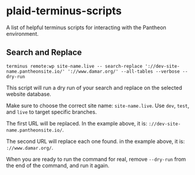 # plaid-terminus-scripts
A list of helpful terminus scripts for interacting with the Pantheon environment.

## Search and Replace

`terminus remote:wp site-name.live -- search-replace '://dev-site-name.pantheonsite.io/' '://www.damar.org/' --all-tables --verbose --dry-run`

This script will run a dry run of your search and replace on the selected website database.

Make sure to choose the correct site name: `site-name.live`. Use `dev`, `test`, and `live` to target specific branches.

The first URL will be replaced. In the example above, it is: `://dev-site-name.pantheonsite.io/`.

The second URL will replace each one found. in the example above, it is: `://www.damar.org/`.

When you are ready to run the command for real, remove `--dry-run` from the end of the command, and run it again.
